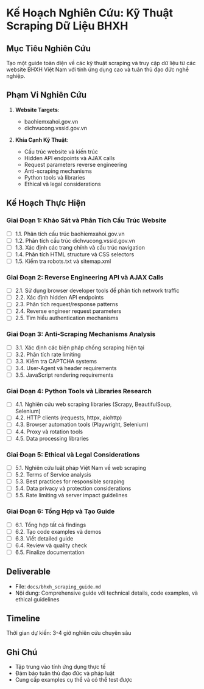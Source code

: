 # Kế Hoạch Nghiên Cứu: Kỹ Thuật Scraping Dữ Liệu BHXH

## Mục Tiêu Nghiên Cứu
Tạo một guide toàn diện về các kỹ thuật scraping và truy cập dữ liệu từ các website BHXH Việt Nam với tính ứng dụng cao và tuân thủ đạo đức nghề nghiệp.

## Phạm Vi Nghiên Cứu
1. **Website Targets**:
   - baohiemxahoi.gov.vn
   - dichvucong.vssid.gov.vn

2. **Khía Cạnh Kỹ Thuật**:
   - Cấu trúc website và kiến trúc
   - Hidden API endpoints và AJAX calls
   - Request parameters reverse engineering
   - Anti-scraping mechanisms
   - Python tools và libraries
   - Ethical và legal considerations

## Kế Hoạch Thực Hiện

### Giai Đoạn 1: Khảo Sát và Phân Tích Cấu Trúc Website
- [ ] 1.1. Phân tích cấu trúc baohiemxahoi.gov.vn
- [ ] 1.2. Phân tích cấu trúc dichvucong.vssid.gov.vn
- [ ] 1.3. Xác định các trang chính và cấu trúc navigation
- [ ] 1.4. Phân tích HTML structure và CSS selectors
- [ ] 1.5. Kiểm tra robots.txt và sitemap.xml

### Giai Đoạn 2: Reverse Engineering API và AJAX Calls
- [ ] 2.1. Sử dụng browser developer tools để phân tích network traffic
- [ ] 2.2. Xác định hidden API endpoints
- [ ] 2.3. Phân tích request/response patterns
- [ ] 2.4. Reverse engineer request parameters
- [ ] 2.5. Tìm hiểu authentication mechanisms

### Giai Đoạn 3: Anti-Scraping Mechanisms Analysis
- [ ] 3.1. Xác định các biện pháp chống scraping hiện tại
- [ ] 3.2. Phân tích rate limiting
- [ ] 3.3. Kiểm tra CAPTCHA systems
- [ ] 3.4. User-Agent và header requirements
- [ ] 3.5. JavaScript rendering requirements

### Giai Đoạn 4: Python Tools và Libraries Research
- [ ] 4.1. Nghiên cứu web scraping libraries (Scrapy, BeautifulSoup, Selenium)
- [ ] 4.2. HTTP clients (requests, httpx, aiohttp)
- [ ] 4.3. Browser automation tools (Playwright, Selenium)
- [ ] 4.4. Proxy và rotation tools
- [ ] 4.5. Data processing libraries

### Giai Đoạn 5: Ethical và Legal Considerations
- [ ] 5.1. Nghiên cứu luật pháp Việt Nam về web scraping
- [ ] 5.2. Terms of Service analysis
- [ ] 5.3. Best practices for responsible scraping
- [ ] 5.4. Data privacy và protection considerations
- [ ] 5.5. Rate limiting và server impact guidelines

### Giai Đoạn 6: Tổng Hợp và Tạo Guide
- [ ] 6.1. Tổng hợp tất cả findings
- [ ] 6.2. Tạo code examples và demos
- [ ] 6.3. Viết detailed guide
- [ ] 6.4. Review và quality check
- [ ] 6.5. Finalize documentation

## Deliverable
- File: `docs/bhxh_scraping_guide.md`
- Nội dung: Comprehensive guide với technical details, code examples, và ethical guidelines

## Timeline
Thời gian dự kiến: 3-4 giờ nghiên cứu chuyên sâu

## Ghi Chú
- Tập trung vào tính ứng dụng thực tế
- Đảm bảo tuân thủ đạo đức và pháp luật
- Cung cấp examples cụ thể và có thể test được